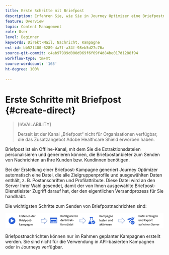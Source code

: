 ```yaml
---
title: Erste Schritte mit Briefpost
description: Erfahren Sie, wie Sie in Journey Optimizer eine Briefpostnachricht erstellen
feature: Overview
topic: Content Management
role: User
level: Beginner
keywords: Direkt-Mail, Nachricht, Kampagne
exl-id: bb52f400-6289-4a7f-a34f-98eb5d27c76a
source-git-commit: c4ab97999d000d969f6f09f4d84be017d1288f94
workflow-type: tm+mt
source-wordcount: '165'
ht-degree: 100%

---
```


# Erste Schritte mit Briefpost {#create-direct}

>[!AVAILABILITY]
>
>Derzeit ist der Kanal „Briefpost“ nicht für Organisationen verfügbar, die das Zusatzangebot Adobe Healthcare Shield erworben haben.
>

Briefpost ist ein Offline-Kanal, mit dem Sie die Extraktionsdateien personalisieren und generieren können, die Briefpostanbieter zum Senden von Nachrichten an Ihre Kunden bzw. Kundinnen benötigen.

Bei der Erstellung einer Briefpost-Kampagne generiert Journey Optimizer automatisch eine Datei, die alle Zielgruppenprofile und ausgewählten Daten enthält, z. B. Postanschriften und Profilattribute. Diese Datei wird an den Server Ihrer Wahl gesendet, damit der von Ihnen ausgewählte Briefpost-Dienstleister Zugriff darauf hat, der den eigentlichen Versandprozess für Sie handhabt.

Die wichtigsten Schritte zum Senden von Briefpostnachrichten sind:

![](assets/dm-creation-process.png)

Briefpostnachrichten können nur im Rahmen geplanter Kampagnen erstellt werden. Sie sind nicht für die Verwendung in API-basierten Kampagnen oder in Journeys verfügbar.
